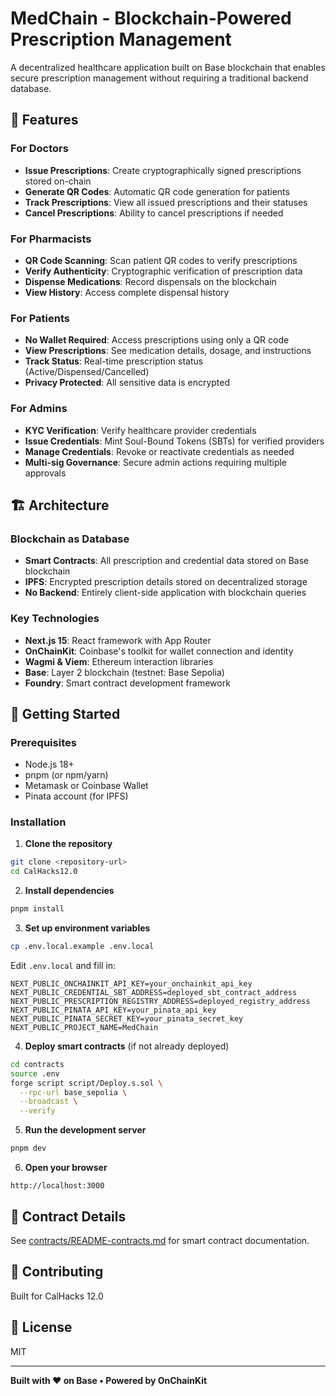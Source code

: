 # MedChain - Blockchain-Powered Prescription Management

A decentralized healthcare application built on Base blockchain that enables secure prescription management without requiring a traditional backend database.

## 🎯 Features

### For Doctors
- **Issue Prescriptions**: Create cryptographically signed prescriptions stored on-chain
- **Generate QR Codes**: Automatic QR code generation for patients
- **Track Prescriptions**: View all issued prescriptions and their statuses
- **Cancel Prescriptions**: Ability to cancel prescriptions if needed

### For Pharmacists
- **QR Code Scanning**: Scan patient QR codes to verify prescriptions
- **Verify Authenticity**: Cryptographic verification of prescription data
- **Dispense Medications**: Record dispensals on the blockchain
- **View History**: Access complete dispensal history

### For Patients
- **No Wallet Required**: Access prescriptions using only a QR code
- **View Prescriptions**: See medication details, dosage, and instructions
- **Track Status**: Real-time prescription status (Active/Dispensed/Cancelled)
- **Privacy Protected**: All sensitive data is encrypted

### For Admins
- **KYC Verification**: Verify healthcare provider credentials
- **Issue Credentials**: Mint Soul-Bound Tokens (SBTs) for verified providers
- **Manage Credentials**: Revoke or reactivate credentials as needed
- **Multi-sig Governance**: Secure admin actions requiring multiple approvals

## 🏗️ Architecture

### Blockchain as Database
- **Smart Contracts**: All prescription and credential data stored on Base blockchain
- **IPFS**: Encrypted prescription details stored on decentralized storage
- **No Backend**: Entirely client-side application with blockchain queries

### Key Technologies
- **Next.js 15**: React framework with App Router
- **OnChainKit**: Coinbase's toolkit for wallet connection and identity
- **Wagmi & Viem**: Ethereum interaction libraries
- **Base**: Layer 2 blockchain (testnet: Base Sepolia)
- **Foundry**: Smart contract development framework

## 🚀 Getting Started

### Prerequisites
- Node.js 18+
- pnpm (or npm/yarn)
- Metamask or Coinbase Wallet
- Pinata account (for IPFS)

### Installation

1. **Clone the repository**
```bash
git clone <repository-url>
cd CalHacks12.0
```

2. **Install dependencies**
```bash
pnpm install
```

3. **Set up environment variables**
```bash
cp .env.local.example .env.local
```

Edit `.env.local` and fill in:
```env
NEXT_PUBLIC_ONCHAINKIT_API_KEY=your_onchainkit_api_key
NEXT_PUBLIC_CREDENTIAL_SBT_ADDRESS=deployed_sbt_contract_address
NEXT_PUBLIC_PRESCRIPTION_REGISTRY_ADDRESS=deployed_registry_address
NEXT_PUBLIC_PINATA_API_KEY=your_pinata_api_key
NEXT_PUBLIC_PINATA_SECRET_KEY=your_pinata_secret_key
NEXT_PUBLIC_PROJECT_NAME=MedChain
```

4. **Deploy smart contracts** (if not already deployed)
```bash
cd contracts
source .env
forge script script/Deploy.s.sol \
  --rpc-url base_sepolia \
  --broadcast \
  --verify
```

5. **Run the development server**
```bash
pnpm dev
```

6. **Open your browser**
```
http://localhost:3000
```

## 📝 Contract Details

See [contracts/README-contracts.md](contracts/README-contracts.md) for smart contract documentation.

## 🤝 Contributing

Built for CalHacks 12.0

## 📄 License

MIT

---

**Built with ❤️ on Base • Powered by OnChainKit**
